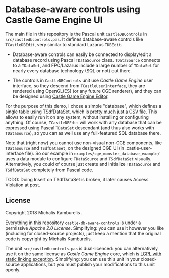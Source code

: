 # Database-aware controls using Castle Game Engine UI

The main file in this repository is the Pascal unit `CastleDBControls` in `src/castledbcontrols.pas`. It defines database-aware controls like `TCastleDBEdit`, very similar to standard Lazarus `TDBEdit`.

- Database-aware controls can easily be connected to display/edit a database record using Pascal `TDataSource` class. `TDataSource` connects to a `TDataSet`, and FPC/Lazarus include a large number of `TDataSet` for nearly every database technology (SQL or not) out there.

- The controls in `CastleDBControls` unit use _Castle Game Engine_ user interface, so they descend from `TCastleUserInterface`, they are rendered using OpenGL(ES) (or any future CGE renderer), and they can be designed using [Castle Game Engine Editor](https://castle-engine.io/manual_editor.php).

For the purpose of this demo, I chose a simple "database", which defines a single table using [TSdfDataSet](http://wiki.freepascal.org/TSdfDataSet), which is [pretty much just a CSV file](http://wiki.freepascal.org/SDF). This allows to easily run it on any system, without installing or configuring anything. Of course, `TCastleDBEdit` will work with any database that can be expressed using Pascal `TDataSet` descendant (and thus also works with `TDataSource`), so you can as well use any full-featured SQL database there.

Note that (right now) you cannot use non-visual non-CGE components, like `TDataSource` and `TSdfDataSet`, on the designed CGE UI (in .castle-user-interface file). So our example in `examples/cge_monster_database_example/` uses a data module to configure `TDataSource` and `TSdfDataSet` visually. Alternatively, you could of course just create and initialize `TDataSource` and `TSdfDataSet` completely from Pascal code.

TODO: Doing Insert on TSdfDataSet is broken, it later causes Access Violation at post.

## License

Copyright 2018 Michalis Kamburelis .

Everything in this repository `castle-db-aware-controls` is under a permissive _Apache 2.0 License_. Simplifying: you can use it however you like (including for closed-source projects), just keep a mention that the original code is copyright by Michalis Kamburelis.

The unit `src/castledbcontrols.pas` is dual-licenced: you can alternatively use it on the same license as _Castle Game Engine_ core, which is [LGPL with static linking exception](https://github.com/castle-engine/castle-engine/blob/master/COPYING.md). Simplifying: you can use this unit in your closed-source applications, but you must publish your modifications to this unit openly.
